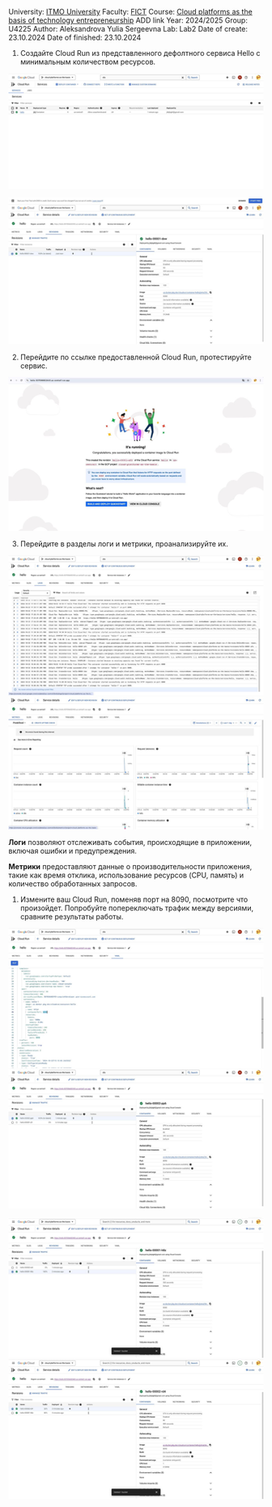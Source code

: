 University: [ITMO University](https://itmo.ru/ru/)
Faculty: [FICT](https://fict.itmo.ru)
Course: [Cloud platforms as the basis of technology entrepreneurship](https://) ADD link
Year: 2024/2025
Group: U4225
Author: Aleksandrova Yulia Sergeevna
Lab: Lab2
Date of create: 23.10.2024
Date of finished: 23.10.2024

1) Создайте Cloud Run из представленного дефолтного сервиса Hello с минимальным количеством ресурсов.

![Запущенный контейнер](/lab2/container_hello.jpg)

![Информация про сервис Hello](/lab2/hello.jpg)

2) Перейдите по ссылке предоставленной Cloud Run, протестируйте сервис.

![Запущенный сервис](/lab2/hello_runnig.jpg)

3) Перейдите в разделы логи и метрики, проанализируйте их.

![Логи](/lab2/logs.jpg)
![Метрики](/lab2/metrics.jpg)

**Логи** позволяют отслеживать события, происходящие в приложении, включая ошибки и предупреждения.

**Метрики** предоставляют данные о производительности приложения, такие как время отклика, использование ресурсов (CPU, память) и количество обработанных запросов.

1) Измените ваш Cloud Run, поменяв порт на 8090, посмотрите что произойдет. Попробуйте попереключать трафик между версиями, сравните результаты работы.

![Изменяем порт](/lab2/hello_port.jpg)
![Новый порт и новая версия](/lab2/hello_new_port.jpg)

![Перенаправляем весь трафик на вторую версию](/lab2/traffic_change.jpg)
![Распределяем трафик по-ровну между версиями](/lab2/traffic_change_2.jpg)